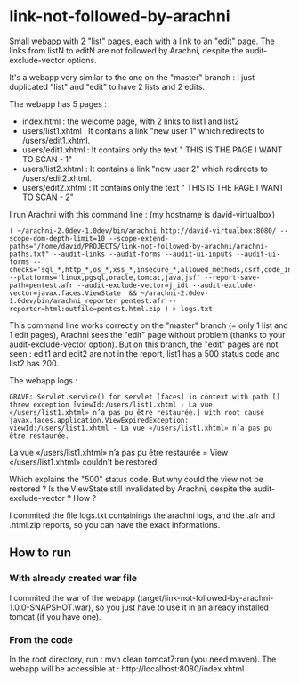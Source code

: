 # link-not-followed-by-arachni
Small webapp with 2 "list" pages, each with a link to an "edit" page. The links from listN to editN are not followed by Arachni, despite the audit-exclude-vector options.

It's a webapp very similar to the one on the "master" branch : I just duplicated "list" and "edit" to have 2 lists and 2 edits.

The webapp has 5 pages : 
- index.html : the welcome page, with 2 links to list1 and list2
- users/list1.xhtml : It contains a link "new user 1" which redirects to /users/edit1.xhtml.
- users/edit1.xhtml : It contains only the text " THIS IS THE PAGE I WANT TO SCAN - 1"
- users/list2.xhtml : It contains a link "new user 2" which redirects to /users/edit2.xhtml.
- users/edit2.xhtml : It contains only the text " THIS IS THE PAGE I WANT TO SCAN - 2"

I run Arachni with this command line : (my hostname is david-virtualbox)
```
( ~/arachni-2.0dev-1.0dev/bin/arachni http://david-virtualbox:8080/ --scope-dom-depth-limit=10 --scope-extend-paths="/home/david/PROJECTS/link-not-followed-by-arachni/arachni-paths.txt" --audit-links --audit-forms --audit-ui-inputs --audit-ui-forms --checks='sql_*,http_*,os_*,xss_*,insecure_*,allowed_methods,csrf,code_injection,directory_listing,emails,form_upload,session_fixation,xpath_injection' --platforms='linux,pgsql,oracle,tomcat,java,jsf' --report-save-path=pentest.afr --audit-exclude-vector=j_idt --audit-exclude-vector=javax.faces.ViewState  && ~/arachni-2.0dev-1.0dev/bin/arachni_reporter pentest.afr --reporter=html:outfile=pentest.html.zip ) > logs.txt
```

This command line works correctly on the "master" branch (= only 1 list and 1 edit pages), Arachni sees the "edit" page without problem (thanks to your audit-exclude-vector option).
But on this branch, the "edit" pages are not seen : 
edit1 and edit2 are not in the report, list1 has a 500 status code and list2 has 200. 

The webapp logs : 
```
GRAVE: Servlet.service() for servlet [faces] in context with path [] threw exception [viewId:/users/list1.xhtml - La vue «/users/list1.xhtml» n’a pas pu être restaurée.] with root cause
javax.faces.application.ViewExpiredException: viewId:/users/list1.xhtml - La vue «/users/list1.xhtml» n’a pas pu être restaurée.
```
La vue «/users/list1.xhtml» n’a pas pu être restaurée = View «/users/list1.xhtml» couldn't be restored.

Which explains the "500" status code. But why could the view not be restored ? Is the ViewState still invalidated by Arachni, despite the audit-exclude-vector ? How ?

I commited the file logs.txt containings the arachni logs, and the .afr and .html.zip reports, so you can have the exact informations.


## How to run

### With already created war file
I commited the war of the webapp (target/link-not-followed-by-arachni-1.0.0-SNAPSHOT.war), so you just have to use it in an already installed tomcat (if you have one).

### From the code
In the root directory, run : mvn clean tomcat7:run  (you need maven). The webapp will be accessible at : http://localhost:8080/index.xhtml

